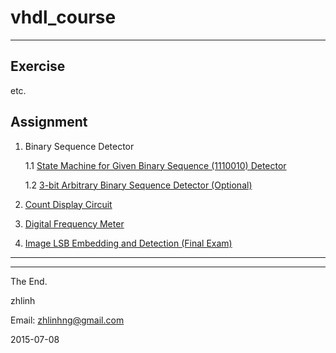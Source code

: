 # vhdl_course
--------------

## Exercise
etc.

## Assignment

1. Binary Sequence Detector

    1.1 [State Machine for Given Binary Sequence (1110010) Detector](https://github.com/zhlinh/vhdl_course/tree/master/Assignment/CHKSEQ)

    1.2 [3-bit Arbitrary Binary Sequence Detector (Optional)](https://github.com/zhlinh/vhdl_course/tree/master/Assignment/CHK_3BIT)

2. [Count Display Circuit](https://github.com/zhlinh/vhdl_course/tree/master/Assignment/LED_CNT)

3. [Digital Frequency Meter](https://github.com/zhlinh/vhdl_course/tree/master/Assignment/FREQ_CNT)

4. [Image LSB Embedding and Detection (Final Exam)](https://github.com/zhlinh/vhdl_course/tree/master/Assignment/IMG_LSB)

-------------------
-------------------
The End.

zhlinh

Email: zhlinhng@gmail.com

2015-07-08
